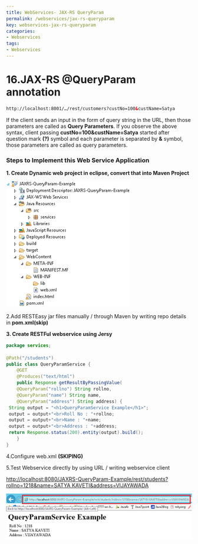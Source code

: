 ```yaml
---
title: WebServices- JAX-RS QueryParam
permalink: /webservices/jax-rs-queryparam
key: webservices-jax-rs-queryparam
categories:
- Webservices
tags:
- Webservices
---
```



16.JAX-RS @QueryParam annotation 
==========================================

```html
http://localhost:8001/…/rest/customers?custNo=100&custName=Satya
```


If the client sends an input in the form of query string in the URL, then those
parameters are called as **Query Parameters**. If you observe the above syntax,
client passing **custNo=100&custName=Satya** started after question mark **(?)**
symbol and each parameter is separated by **&** symbol, those parameters are
called as query parameters.

### Steps to Implement this Web Service Application

**1. Create Dynamic web project in eclipse, convert that into Maven Project**

![](media/862736eae7b3986653fbedaad252b8d1.png)

2.Add RESTEasy jar files manually / through Maven by writing repo details in
**pom.xml(skip)**

**3. Create RESTFul webservice using Jersy**
```java
package services; 

@Path("/students")
public class QueryParamService {	
	@GET
	@Produces("text/html")
	public Response getResultByPassingValue(
  	@QueryParam("rollno") String rollno,
  	@QueryParam("name") String name,
  	@QueryParam("address") String address) { 
 String output = "<h1>QueryParamService Example</h1>";
 output = output+"<br>Roll No : "+rollno;
 output = output+"<br>Name : "+name;
 output = output+"<br>Address : "+address;  
 return Response.status(200).entity(output).build(); 
	}
}
```

4.Configure web.xml **(SKIPING)**

5.Test Webservice directly by using URL / writing webservice client

[http://localhost:8080/JAXRS-QueryParam-Example/rest/students?rollno=1218&name=SATYA
KAVETI&address=VIJAYAWADA](http://localhost:8080/JAXRS-QueryParam-Example/rest/students?rollno=1218&name=SATYA%20KAVETI&address=VIJAYAWADA)

![C:\\Users\\kaveti_s\\Desktop\\temp.png](media/0540f4f00c7ff25f276ce99d6c0ffcd4.png)
